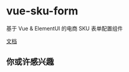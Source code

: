 # vue-sku-form

基于 Vue & ElementUI 的电商 SKU 表单配置组件

[文档](https://hooray.github.io/vue-sku-form)

## 你或许感兴趣

